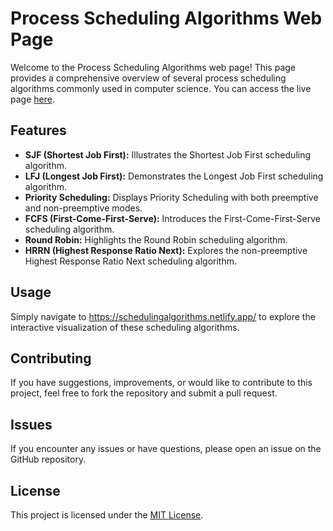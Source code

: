<h1>Process Scheduling Algorithms Web Page</h1>

<p>Welcome to the Process Scheduling Algorithms web page! This page provides a comprehensive overview of several process scheduling algorithms commonly used in computer science. You can access the live page <a href="https://schedulingalgorithms.netlify.app/" target="_blank">here</a>.</p>

<h2>Features</h2>
<ul>
        <li><strong>SJF (Shortest Job First):</strong> Illustrates the Shortest Job First scheduling algorithm.</li>
        <li><strong>LFJ (Longest Job First):</strong> Demonstrates the Longest Job First scheduling algorithm.</li>
        <li><strong>Priority Scheduling:</strong> Displays Priority Scheduling with both preemptive and non-preemptive modes.</li>
        <li><strong>FCFS (First-Come-First-Serve):</strong> Introduces the First-Come-First-Serve scheduling algorithm.</li>
        <li><strong>Round Robin:</strong> Highlights the Round Robin scheduling algorithm.</li>
        <li><strong>HRRN (Highest Response Ratio Next):</strong> Explores the non-preemptive Highest Response Ratio Next scheduling algorithm.</li>
</ul>

<h2>Usage</h2>
    <p>Simply navigate to <a href="https://schedulingalgorithms.netlify.app/" target="_blank">https://schedulingalgorithms.netlify.app/</a> to explore the interactive visualization of these scheduling algorithms.</p>

<h2>Contributing</h2>
    <p>If you have suggestions, improvements, or would like to contribute to this project, feel free to fork the repository and submit a pull request.</p>

<h2>Issues</h2>
    <p>If you encounter any issues or have questions, please open an issue on the GitHub repository.</p>

<h2>License</h2>
    <p>This project is licensed under the <a href="LICENSE" target="_blank">MIT License</a>.</p>

